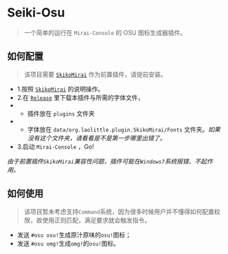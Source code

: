 # Seiki-Osu
> 一个简单的运行在 `Mirai-Console` 的 OSU 图标生成器插件。

## 如何配置
> 该项目需要 [`SkikoMirai`](https://github.com/LaoLittle/SkikoMirai) 作为前置插件，请提前安装。
- 1.按照 [`SkikoMirai`](https://github.com/LaoLittle/SkikoMirai) 的说明操作。
- 2.在 [`Release`](https://github.com/xiao-zheng233/Seiki-Osu/releases) 里下载本插件与所需的字体文件，
- - 插件放在 `plugins` 文件夹
- - 字体放在 `data/org.laolittle.plugin.SkikoMirai/Fonts` 文件夹。*如果没有这个文件夹，请看看是不是第一步哪里出错了。*
- 3.启动 `Mirai-Console` ，Go!

*由于前置插件`SkikoMirai`兼容性问题，插件可能在`Windows7`系统报错、不起作用。*

## 如何使用
> 该项目暂未考虑支持`Command`系统，因为很多时候用户并不懂得如何配置权限，故使用正则匹配，满足要求就会触发指令。
- 发送 `#osu osu!`生成原汁原味的`osu!`图标；
- 发送 `#osu omg!`生成`omg!`的`osu!`图标。
